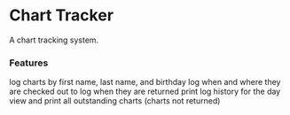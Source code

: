 Chart Tracker
=============
A chart tracking system.

### Features
log charts by first name, last name, and birthday
log when and where they are checked out to
log when they are returned
print log history for the day
view and print all outstanding charts (charts not returned)
